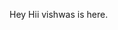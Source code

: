   Hey Hii vishwas is here.
     

<!---
vishwasp1005/vishwasp1005 is a ✨ special ✨ repository because its `README.md` (this file) appears on your GitHub profile.
You can click the Preview link to take a look at your changes.
--->
